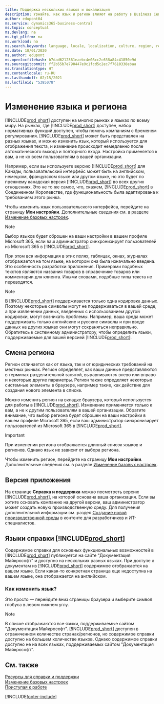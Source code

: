 ```yaml
---
title: Поддержка нескольких языков и локализация
description: Узнайте, как язык и регион влияют на работу в Business Central. Измените язык пользовательского интерфейса на странице "Мои настройки".
author: edupont04
ms.service: dynamics365-business-central
ms.topic: conceptual
ms.devlang: na
ms.tgt_pltfrm: na
ms.workload: na
ms.search.keywords: language, locale, localization, culture, region, regional settings
ms.date: 10/01/2020
ms.author: edupont
ms.openlocfilehash: b7dad6212361eaebc4e08cc2c638a84c41850e9d
ms.sourcegitcommit: ff2b55b7e790447e0c1fcd5c2ec7f7610338ebaa
ms.translationtype: HT
ms.contentlocale: ru-RU
ms.lasthandoff: 02/15/2021
ms.locfileid: "5385078"
---
```

# <a name="changing-language-and-region"></a>Изменение языка и региона

[!INCLUDE[prod_short](includes/prod_short.md)] доступен на многих рынках и языках по всему миру. На рынках, где [!INCLUDE[prod_short](includes/prod_short.md)] доступен, набор нормативных функций доступен, чтобы помочь компаниям с бременем регулирования. [!INCLUDE[prod_short](includes/prod_short.md)] может быть представлен на разных языках, и можно изменить язык, который используется для отображения текста, и изменение происходит немедленно после автоматического выхода и повторного входа. Настройка применяется к вам, а не ко всем пользователям в вашей организации.  

Например, если вы используете версию [!INCLUDE[prod_short](includes/prod_short.md)] для Канады, пользовательский интерфейс может быть на английском, немецком, французском языке или другом языке, но это будет по прежнему канадская версия [!INCLUDE[prod_short](includes/prod_short.md)] во всех других отношениях. Это не то же самое, что, скажем, [!INCLUDE[prod_short](includes/prod_short.md)] в Соединенном Королевстве, где функциональность была адаптирована к требованиям этого рынка.  

Чтобы изменить язык пользовательского интерфейса, перейдите на страницу **Мои настройки**. Дополнительные сведения см. в разделе [Изменение базовых настроек](ui-change-basic-settings.md#language). 

> [!NOTE]  
> Выбор языков будет сброшен на ваши настройки в вашем профиле Microsoft 365, если ваш администратор синхронизирует пользователей из Microsoft 365 в [!INCLUDE[prod_short](includes/prod_short.md)].

При этом вся информация в этих полях, таблицах, окнах, журналах отображается на том языке, на котором она была изначально введена. Это особенность разработки приложения. Примерами подобных текстов являются названия товаров в справочнике товаров или комментарии для клиента. Иными словами, подобные типы текста не переводятся.  

> [!NOTE]  
> В [!INCLUDE[prod_short](includes/prod_short.md)] поддерживается только одна кодировка данных. Поэтому некоторые символы могут не поддерживаться в вашей среде, а при извлечении данных, введенных с использованием другой кодировки, могут возникать проблемы. Например, ваша среда может поддерживать только английские и русские символы и при вводе данных на других языках они могут сохраняться неправильно. Обратитесь к системному администратору, чтобы определить языки, поддерживаемые для вашей версией [!INCLUDE[prod_short](includes/prod_short.md)].  

## <a name="changing-the-region"></a>Смена региона
Регион отличается как от языка, так и от юридических требований на местных рынках. Регион определяет, как ваши данные представляются в терминах разделительной запятой, выравниваются влево или вправо и некоторые другие параметры. Регион также определяет некоторые системные элементы в браузере, например такие, как действие для создания нового элемента в списке.  

Можно изменить регион на вкладке браузера, который используется для работы в [!INCLUDE[prod_short](includes/prod_short.md)]. Изменение применяется только к вам, а не к другим пользователям в вашей организации.  Обратите внимание, что выбор региона будет сброшен на ваши настройки в вашем профиле Microsoft 365, если ваш администратор синхронизирует пользователей из Microsoft 365 в [!INCLUDE[prod_short](includes/prod_short.md)].

> [!IMPORTANT]  
>  При изменении региона отображается длинный список языков и регионов. Однако язык не зависит от выбора региона.  

Чтобы изменить регион, перейдите на страницу **Мои настройки**. Дополнительные сведения см. в разделе [Изменение базовых настроек](ui-change-basic-settings.md).  

## <a name="application-version"></a>Версия приложения

На странице **Справка и поддержка** можно посмотреть версию [!INCLUDE[prod_short](includes/prod_short.md)], на которой основана ваша организация. Если вы хотите основать компанию на другой версии, ваш администратор может создать новую производственную среду. Для получения дополнительной информации см. раздел [Создание новой производственной среды](/dynamics365/business-central/dev-itpro/administration/tenant-admin-center-environments#create-a-new-production-environment) в контенте для разработчиков и ИТ-специалистов.  

## <a name="languages-of-the-prod_short-help"></a>Языки справки [!INCLUDE[prod_short](includes/prod_short.md)]
Содержимое справки для основных функциональных возможностей в [!INCLUDE[prod_short](includes/prod_short.md)] публикуется на сайте "Документация Майкрософт" и доступно на нескольких разных языках. При доступе к документам из [!INCLUDE[prod_short](includes/prod_short.md)] содержимое отображается на вашем языке. Если какая-то конкретная страница еще недоступна на вашем языке, она отображается на английском.

### <a name="how-do-i-change-the-language"></a>Как изменить язык?
Это просто — перейдите вниз страницы браузера и выберите символ глобуса в левом нижнем углу.

> [!NOTE]  
> В списке отображаются все языки, поддерживаемые сайтом "Документация Майкрософт". [!INCLUDE[prod_short](includes/prod_short.md)] доступен в ограниченном количестве странах/регионов, но содержимое справки доступно на большем количестве языков. Однако содержимое справки доступно не на всех языках, поддерживаемых сайтом "Документация Майкрософт".

## <a name="see-also"></a>См. также

[Ресурсы для справки и поддержки](product-help-and-support.md)  
[Изменение базовых настроек](ui-change-basic-settings.md)  
[Приступая к работе](product-get-started.md)  


[!INCLUDE[footer-include](includes/footer-banner.md)]